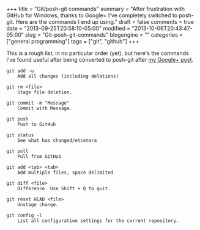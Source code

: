 +++
title = "Git/posh-git commands"
summary = "After frustration with GitHub for Windows, thanks to Google+ I've completely switched to posh-git. Here are the commands I end up using."
draft = false
comments = true
date = "2013-09-25T20:58:10-05:00"
modified = "2013-10-06T20:43:47-05:00"
slug = "Git-posh-git-commands"
blogengine = ""
categories = ["general programming"]
tags = ["git", "github"]
+++

<p>This is a rough list, in no particular order (yet), but here's the commands I've found useful after being converted to posh-git after <a href="https://plus.google.com/110143205597803895575/posts/Qk4Cfs5Yi9P">my Google+ post</a>.</p>

<pre><code>git add -u
    Add all changes (including deletions)

git rm &lt;file&gt;
    Stage file deletion.

git commit -m "Message"
    Commit with Message.

git push
    Push to GitHub

git status
    See what has changed/etcetera

git pull
    Pull from GitHub

git add &lt;tab&gt; &lt;tab&gt;
    Add multiple files, space delimited

git diff &lt;file&gt;
    Difference. Use Shift + Q to quit.

git reset HEAD &lt;file&gt;
    Unstage change.

git config -l
    List all configuration settings for the current repository.

</code></pre>
